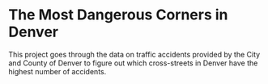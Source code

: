 # The Most Dangerous Corners in Denver

This project goes through the data on traffic accidents provided by the City and County of Denver to figure out which cross-streets in Denver have the highest number of accidents.
